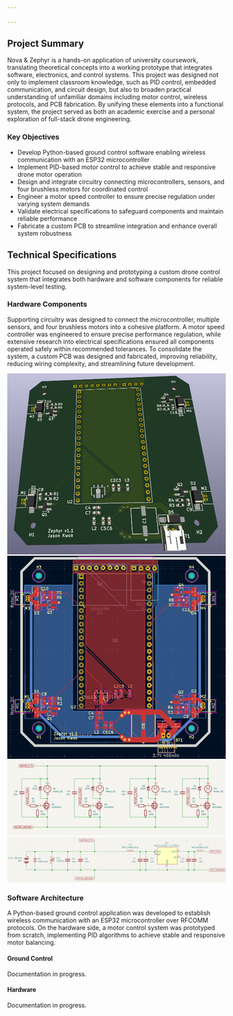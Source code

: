 ```yaml
---

---
```


## Project Summary

Nova & Zephyr is a hands-on application of university coursework, translating theoretical concepts into a working prototype that integrates software, electronics, and control systems. This project was designed not only to implement classroom knowledge, such as PID control, embedded communication, and circuit design, but also to broaden practical understanding of unfamiliar domains including motor control, wireless protocols, and PCB fabrication. By unifying these elements into a functional system, the project served as both an academic exercise and a personal exploration of full-stack drone engineering.

### Key Objectives
- Develop Python-based ground control software enabling wireless communication with an ESP32 microcontroller
- Implement PID-based motor control to achieve stable and responsive drone motor operation
- Design and integrate circuitry connecting microcontrollers, sensors, and four brushless motors for coordinated control
- Engineer a motor speed controller to ensure precise regulation under varying system demands
- Validate electrical specifications to safeguard components and maintain reliable performance
- Fabricate a custom PCB to streamline integration and enhance overall system robustness

## Technical Specifications

This project focused on designing and prototyping a custom drone control system that integrates both hardware and software components for reliable system-level testing.

### Hardware Components

Supporting circuitry was designed to connect the microcontroller, multiple sensors, and four brushless motors into a cohesive platform. A motor speed controller was engineered to ensure precise performance regulation, while extensive research into electrical specifications ensured all components operated safely within recommended tolerances. To consolidate the system, a custom PCB was designed and fabricated, improving reliability, reducing wiring complexity, and streamlining future development.

![3D render of prototype board - v1.1[caption]](./assets/Board_3D_Proto_v1.1.png "3D render of prototype board - v1.1")
![PCB layout of prototype board - v1.1[caption]](./assets/Board_PCB_Proto_v1.1.png "PCB layout of prototype board - v1.1")
![Motor control board schematic - v1.1[caption]](./assets/Board_Motor_Schm_Proto_v1.1.png "Motor control board schematic - v1.1")
![Power board schematic - v1.1[caption]](./assets/Board_Power_Schm_Proto_v1.1.png "Power board schematic - v1.1")

### Software Architecture

A Python-based ground control application was developed to establish wireless communication with an ESP32 microcontroller over RFCOMM protocols. On the hardware side, a motor control system was prototyped from scratch, implementing PID algorithms to achieve stable and responsive motor balancing. 

#### Ground Control

Documentation in progress.

#### Hardware 

Documentation in progress.





